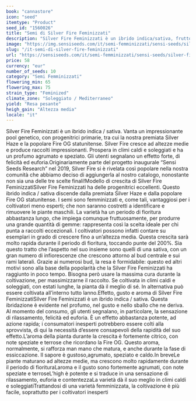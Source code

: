 ```yaml
---
book: "cannastore"
icon: "seed"
itemtype: "Product"
seed_id: "1560026"
title: "Semi di Silver Fire Feminizzati"
description: "Silver Fire Feminizzati è un ibrido indica/sativa, frutto dell’incrocio fra la Fire OG e la nostra SiIver Haze. Effetto potente, esaltante e piacevole."
image: "https://img.sensiseeds.com/it/semi-femminizzati/sensi-seeds/silver-fire-feminizzati-image.png"
slug: "/it-semi-di-silver-fire-feminizzati"
url: "https://sensiseeds.com/it/semi-femminizzati/sensi-seeds/silver-fire-feminizzati?a_aid=cannastore"
price: 58
currency: "eur"
number_of_seeds: 10
category: "Semi Femminizzati"
flowering_min: 65
flowering_max: 75
strain_type: "Feminized"
climate_zone: "Soleggiato / Mediterraneo"
yield: "Resa pesante"
heigh_gain: "Altezza media"
locale: "it"
---
```

Silver Fire Feminizzati è un ibrido indica / sativa. Vanta un impressionante pool genetico, con progenitrici primarie, tra cui la nostra premiata Silver Haze e la popolare Fire OG statunitense. Silver Fire cresce ad altezze medie e produce raccolti impressionanti. Prospera in climi caldi e soleggiati e ha un profumo agrumato e speziato. Gli utenti segnalano un effetto forte, di felicità ed euforia.Originariamente parte del progetto inaugurale “Sensi Seeds Research” nel 2019, Silver Fire si è rivelata così popolare nella nostra comunità che abbiamo deciso di aggiungerla al nostro catalogo, nonostante non sia una delle tre scelte finali!Modello di crescita di Silver Fire FeminizzatiSilver Fire Feminizzati ha delle progenitrici eccellenti. Questo ibrido indica / sativa discende dalla premiata Silver Haze e dalla popolare Fire OG statunitense. I semi sono femminizzati e, come tali, vantaggiosi per i coltivatori meno esperti; che non saranno costretti a identificare e rimuovere le piante maschili. La varietà ha un periodo di fioritura abbastanza lungo, che impiega comunque fruttuosamente, per produrre una grande quantità di gemme: rappresenta così la scelta ideale per chi punta a raccolti eccezionali. I coltivatori possono infatti contare su esemplari in grado di crescere fino a un’altezza media. Questa crescita sarà molto rapida durante il periodo di fioritura, toccando punte del 200%. Sia questo tratto che l’aspetto nel suo insieme sono quelli di una sativa, con un gran numero di infiorescenze che crescono attorno al bud centrale e sui rami laterali. Grazie ai numerosi bud, la resa è formidabile: questo ed altri motivi sono alla base della popolarità che la Silver Fire Feminizzati ha raggiunto in poco tempo. Bisogna però usare la massima cura durante la coltivazione, per massimizzarne il raccolto. Se coltivata in climi caldi e soleggiati, con estati lunghe, la pianta dà il meglio di sé. In alternativa può essere coltivata all’interno tutto lanno.Effetto, gusto e aroma di Silver Fire FeminizzatiSilver Fire Feminizzati è un ibrido indica / sativa. Questa ibridazione è evidente nel profumo, nel gusto e nello sballo che ne deriva. Al momento del consumo, gli utenti segnalano, in particolare, la sensazione di rilassamento, felicità ed euforia. È un effetto abbastanza potente, ad azione rapida; i consumatori inesperti potrebbero essere colti alla sprovvista, di qui la necessità d’essere consapevoli della rapidità del suo effetto.L’aroma della pianta durante la crescita è fortemente citrico, con note speziate e terrose che ricordano la Fire OG. Questo aroma, normalmente, si rafforza man mano che matura, e anche durante la fase di essiccazione. Il sapore è gustoso,agrumato, speziato e caldo.In breveLe piante maturano ad altezze medie, ma crescono molto rapidamente durante il periodo di fiorituraLaroma e il gusto sono fortemente agrumati, con note speziate e terroseL’high è potente e si traduce in una sensazione di rilassamento, euforia e contentezzaLa varietà dà il suo meglio in climi caldi e soleggiatiTrattandosi di una varietà femminizzata, la coltivazione è più facile, soprattutto per i coltivatori inesperti
